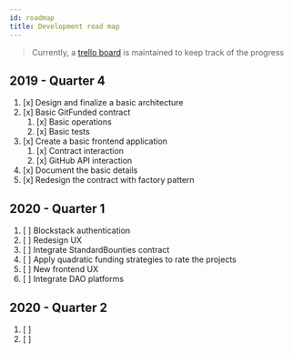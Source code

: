 ```yaml
---
id: roadmap
title: Development road map
---
```


> Currently, a [trello board] is maintained to keep track of the progress


## 2019 - Quarter 4

1. [x] Design and finalize a basic architecture 
2. [x] Basic GitFunded contract
    1. [x] Basic operations
    2. [x] Basic tests
3. [x] Create a basic frontend application
    1. [x] Contract interaction
    2. [x] GitHub API interaction
4. [x] Document the basic details
5. [x] Redesign the contract with factory pattern


## 2020 - Quarter 1

1. [ ] Blockstack authentication
2. [ ] Redesign UX
3. [ ] Integrate StandardBounties contract
4. [ ] Apply quadratic funding strategies to rate the projects
5. [ ] New frontend UX
6. [ ] Integrate DAO platforms

## 2020 - Quarter 2

1. [ ] 
2. [ ] 


[trello board]: https://trello.com/b/enKFbhRI/gitfunded
